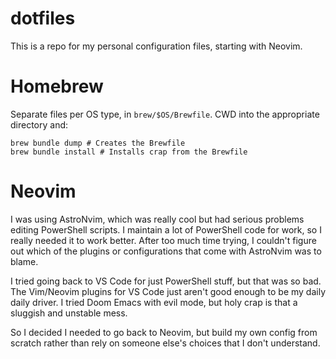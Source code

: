 # dotfiles

This is a repo for my personal configuration files, starting with Neovim.

# Homebrew

Separate files per OS type, in `brew/$OS/Brewfile`. CWD into the appropriate directory and:

```shell
brew bundle dump # Creates the Brewfile
brew bundle install # Installs crap from the Brewfile
```

# Neovim

I was using AstroNvim, which was really cool but had serious problems editing
PowerShell scripts. I maintain a lot of PowerShell code for work, so I really
needed it to work better. After too much time trying, I couldn't figure out
which of the plugins or configurations that come with AstroNvim was to blame.

I tried going back to VS Code for just PowerShell stuff, but that was so bad.
The Vim/Neovim plugins for VS Code just aren't good enough to be my daily
daily driver. I tried Doom Emacs with evil mode, but holy crap is that a
sluggish and unstable mess.

So I decided I needed to go back to Neovim, but build my own config from
scratch rather than rely on someone else's choices that I don't understand.
